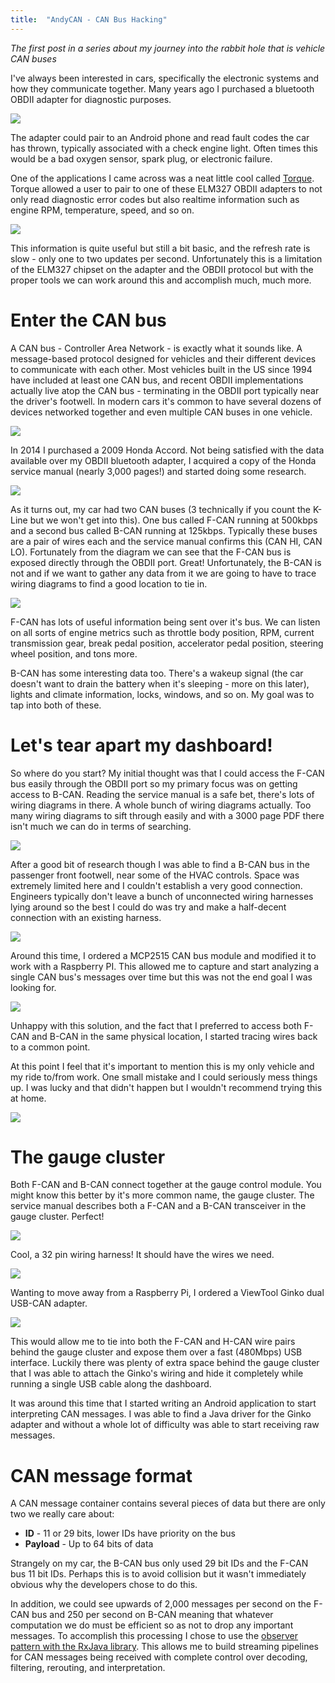 ```yaml
---
title:  "AndyCAN - CAN Bus Hacking"
---
```


_The first post in a series about my journey into the rabbit hole that is vehicle CAN buses_

I've always been interested in cars, specifically the electronic systems and how they communicate together.
Many years ago I purchased a bluetooth OBDII adapter for diagnostic purposes.

![](https://cdn.shopify.com/s/files/1/1593/8481/products/1__63687.1469505628.1280.1280_1024x1024.jpg?v=1509855518)

The adapter could pair to an Android phone and read fault codes the car has thrown, typically associated with a check engine light. Often times this would be a bad oxygen sensor, spark plug, or electronic failure.

One of the applications I came across was a neat little cool called [Torque](https://play.google.com/store/apps/details?id=org.prowl.torque&hl=en_US). Torque allowed a user to pair to one of these ELM327 OBDII adapters to not only read diagnostic error codes but also realtime information such as engine RPM, temperature, speed, and so on.

![](https://cnet1.cbsistatic.com/img/t6wi-J7gEWlsmiCGRb3azKiflLY=/2012/07/02/810317e5-fdc4-11e2-8c7c-d4ae52e62bcc/screenshot-1341263014888.png)

This information is quite useful but still a bit basic, and the refresh rate is slow - only one to two updates per second. Unfortunately this is a limitation of the ELM327 chipset on the adapter and the OBDII protocol but with the proper tools we can work around this and accomplish much, much more.

# Enter the CAN bus

A CAN bus - Controller Area Network - is exactly what it sounds like. A message-based protocol designed for vehicles and their different devices to communicate with each other. Most vehicles built in the US since 1994 have included at least one CAN bus, and recent OBDII implementations actually live atop the CAN bus - terminating in the OBDII port typically near the driver's footwell. In modern cars it's common to have several dozens of devices networked together and even multiple CAN buses in one vehicle.

![](https://upload.wikimedia.org/wikipedia/commons/thumb/5/5e/CAN-Bus-frame_in_base_format_without_stuffbits.svg/2880px-CAN-Bus-frame_in_base_format_without_stuffbits.svg.png)

In 2014 I purchased a 2009 Honda Accord. Not being satisfied with the data available over my OBDII bluetooth adapter, I acquired a copy of the Honda service manual (nearly 3,000 pages!) and started doing some research.

![](/assets/images/accord.jpg)

As it turns out, my car had two CAN buses (3 technically if you count the K-Line but we won't get into this). One bus called F-CAN running at 500kbps and a second bus called B-CAN running at 125kbps. Typically these buses are a pair of wires each and the service manual confirms this (CAN HI, CAN LO). Fortunately from the diagram we can see that the F-CAN bus is exposed directly through the OBDII port. Great! Unfortunately, the B-CAN is not and if we want to gather any data from it we are going to have to trace wiring diagrams to find a good location to tie in.

![](https://i.imgur.com/Dn24FWS.png)

F-CAN has lots of useful information being sent over it's bus. We can listen on all sorts of engine metrics such as throttle body position, RPM, current transmission gear, break pedal position, accelerator pedal position, steering wheel position, and tons more.

B-CAN has some interesting data too. There's a wakeup signal (the car doesn't want to drain the battery when it's sleeping - more on this later), lights and climate information, locks, windows, and so on. My goal was to tap into both of these.

# Let's tear apart my dashboard!

So where do you start? My initial thought was that I could access the F-CAN bus easily through the OBDII port so my primary focus was on getting access to B-CAN. Reading the service manual is a safe bet, there's lots of wiring diagrams in there. A whole bunch of wiring diagrams actually. Too many wiring diagrams to sift through easily and with a 3000 page PDF there isn't much we can do in terms of searching. 

![](https://i.imgur.com/FMEbohR.png)

After a good bit of research though I was able to find a B-CAN bus in the passenger front footwell, near some of the HVAC controls. Space was extremely limited here and I couldn't establish a very good connection. Engineers typically don't leave a bunch of unconnected wiring harnesses lying around so the best I could do was try and make a half-decent connection with an existing harness.

![](/assets/images/b_can.jpg)

Around this time, I ordered a MCP2515 CAN bus module and modified it to work with a Raspberry PI. This allowed me to capture and start analyzing a single CAN bus's messages over time but this was not the end goal I was looking for.

![](https://www.makerfabs.com/image/cache/makerfabs/CAN%20Module%20MCP2515/CAN%20Module%20MCP2515_1-1000x750.JPG)

Unhappy with this solution, and the fact that I preferred to access both F-CAN and B-CAN in the same physical location, I started tracing wires back to a common point. 

At this point I feel that it's important to mention this is my only vehicle and my ride to/from work. One small mistake and I could seriously mess things up. I was lucky and that didn't happen but I wouldn't recommend trying this at home.

![](/assets/images/dashboard.jpg)

# The gauge cluster

Both F-CAN and B-CAN connect together at the gauge control module. You might know this better by it's more common name, the gauge cluster. The service manual describes both a F-CAN and a B-CAN transceiver in the gauge cluster. Perfect!

![](http://i.imgur.com/giqdSCU.png)

Cool, a 32 pin wiring harness! It should have the wires we need.

![](http://i.imgur.com/dqLiwcO.png)

Wanting to move away from a Raspberry Pi, I ordered a ViewTool Ginko dual USB-CAN adapter.

![](https://lh3.googleusercontent.com/proxy/ZE03sNhdRWFufAvGKc13A-YgMXTV1es9BT3yaxNRL9E7DnPgs_HqCBsuLI-9nZT2yV3L3IcUK859CXdb80M670Hx5FxUoKTHT6vlaQz9xYVrKwl6Uz8SRu_1jPgD1ATdHk9gWhYt2tbv)

This would allow me to tie into both the F-CAN and H-CAN wire pairs behind the gauge cluster and expose them over a fast (480Mbps) USB interface. Luckily there was plenty of extra space behind the gauge cluster that I was able to attach the Ginko's wiring and hide it completely while running a single USB cable along the dashboard.

It was around this time that I started writing an Android application to start interpreting CAN messages. I was able to find a Java driver for the Ginko adapter and without a whole lot of difficulty was able to start receiving raw messages.

# CAN message format

A CAN message container contains several pieces of data but there are only two we really care about:
 * **ID** - 11 or 29 bits, lower IDs have priority on the bus
 * **Payload** - Up to 64 bits of data
 
Strangely on my car, the B-CAN bus only used 29 bit IDs and the F-CAN bus 11 bit IDs. Perhaps this is to avoid collision but it wasn't immediately obvious why the developers chose to do this.

In addition, we could see upwards of 2,000 messages per second on the F-CAN bus and 250 per second on B-CAN meaning that whatever computation we do must be efficient so as not to drop any important messages. To accomplish this processing I chose to use the [observer pattern with the RxJava library](https://github.com/ReactiveX/RxJava). This allows me to build streaming pipelines for CAN messages being received with complete control over decoding, filtering, rerouting, and interpretation.

 